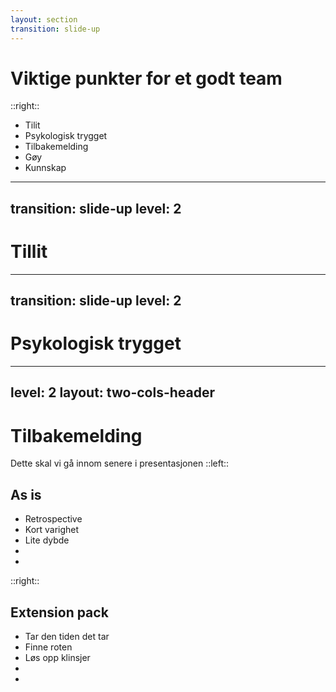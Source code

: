 ```yaml
---
layout: section
transition: slide-up
---
```


# Viktige punkter for et godt team

::right::

<ul>
<li>Tilit</li>
<li>Psykologisk trygget</li>
<li>Tilbakemelding</li>
<li>Gøy</li>
<li>Kunnskap</li>
</ul>

---
transition: slide-up
level: 2
---

# Tillit

---
transition: slide-up
level: 2
---

# Psykologisk trygget
---
level: 2
layout: two-cols-header
---

# Tilbakemelding

Dette skal vi gå innom senere i presentasjonen
::left::
<h2 v-click>As is</h2>
<ul>
    <v-clicks>
        <li>Retrospective</li>
        <li>Kort varighet</li>
        <li>Lite dybde</li>
        <li></li>
        <li></li>
    </v-clicks> 
</ul>
::right::
<h2 v-click>Extension pack</h2>
<ul>
    <v-clicks>
        <li>Tar den tiden det tar</li>
        <li>Finne roten</li>
        <li>Løs opp klinsjer</li>
        <li></li>
        <li></li>
    </v-clicks> 
</ul>